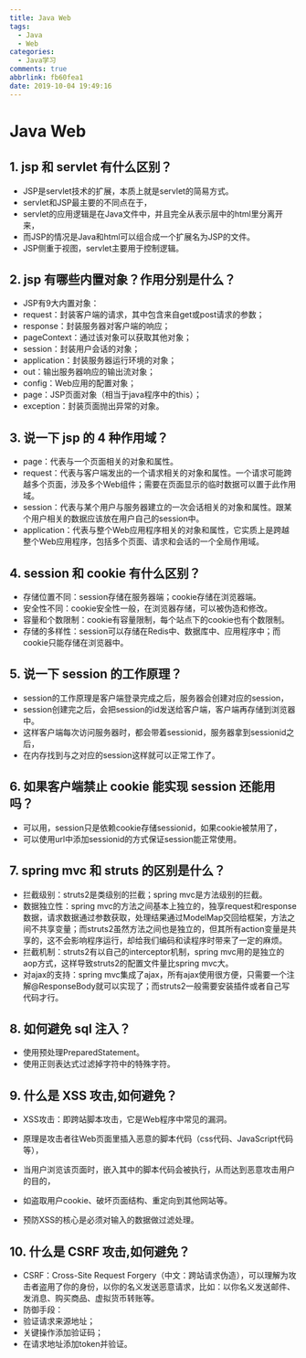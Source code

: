 ```yaml
---
title: Java Web
tags:
  - Java
  - Web
categories:
  - Java学习
comments: true
abbrlink: fb60fea1
date: 2019-10-04 19:49:16
---
```

# Java Web

## 1. jsp 和 servlet 有什么区别？
- JSP是servlet技术的扩展，本质上就是servlet的简易方式。
- servlet和JSP最主要的不同点在于，
 - servlet的应用逻辑是在Java文件中，并且完全从表示层中的html里分离开来，
 - 而JSP的情况是Java和html可以组合成一个扩展名为JSP的文件。
- JSP侧重于视图，servlet主要用于控制逻辑。

<!-- more -->

## 2. jsp 有哪些内置对象？作用分别是什么？

- JSP有9大内置对象：
 - request：封装客户端的请求，其中包含来自get或post请求的参数；
 - response：封装服务器对客户端的响应；
 - pageContext：通过该对象可以获取其他对象；
 - session：封装用户会话的对象；
 - application：封装服务器运行环境的对象；
 - out：输出服务器响应的输出流对象；
 - config：Web应用的配置对象；
 - page：JSP页面对象（相当于java程序中的this）；
 - exception：封装页面抛出异常的对象。

## 3. 说一下 jsp 的 4 种作用域？

- page：代表与一个页面相关的对象和属性。
- request：代表与客户端发出的一个请求相关的对象和属性。一个请求可能跨越多个页面，涉及多个Web组件；需要在页面显示的临时数据可以置于此作用域。
- session：代表与某个用户与服务器建立的一次会话相关的对象和属性。跟某个用户相关的数据应该放在用户自己的session中。
- application：代表与整个Web应用程序相关的对象和属性，它实质上是跨越整个Web应用程序，包括多个页面、请求和会话的一个全局作用域。

## 4. session 和 cookie 有什么区别？

- 存储位置不同：session存储在服务器端；cookie存储在浏览器端。
- 安全性不同：cookie安全性一般，在浏览器存储，可以被伪造和修改。
- 容量和个数限制：cookie有容量限制，每个站点下的cookie也有个数限制。
- 存储的多样性：session可以存储在Redis中、数据库中、应用程序中；而cookie只能存储在浏览器中。

## 5. 说一下 session 的工作原理？

- session的工作原理是客户端登录完成之后，服务器会创建对应的session，
- session创建完之后，会把session的id发送给客户端，客户端再存储到浏览器中。
- 这样客户端每次访问服务器时，都会带着sessionid，服务器拿到sessionid之后，
- 在内存找到与之对应的session这样就可以正常工作了。

## 6. 如果客户端禁止 cookie 能实现 session 还能用吗？

- 可以用，session只是依赖cookie存储sessionid，如果cookie被禁用了，
- 可以使用url中添加sessionid的方式保证session能正常使用。

## 7. spring mvc 和 struts 的区别是什么？

- 拦截级别：struts2是类级别的拦截；spring mvc是方法级别的拦截。
- 数据独立性：spring mvc的方法之间基本上独立的，独享request和response数据，请求数据通过参数获取，处理结果通过ModelMap交回给框架，方法之间不共享变量；而struts2虽然方法之间也是独立的，但其所有action变量是共享的，这不会影响程序运行，却给我们编码和读程序时带来了一定的麻烦。
- 拦截机制：struts2有以自己的interceptor机制，spring mvc用的是独立的aop方式，这样导致struts2的配置文件量比spring mvc大。
- 对ajax的支持：spring mvc集成了ajax，所有ajax使用很方便，只需要一个注解@ResponseBody就可以实现了；而struts2一般需要安装插件或者自己写代码才行。

## 8. 如何避免 sql 注入？

- 使用预处理PreparedStatement。
- 使用正则表达式过滤掉字符中的特殊字符。

## 9. 什么是 XSS 攻击,如何避免？

- XSS攻击：即跨站脚本攻击，它是Web程序中常见的漏洞。
 - 原理是攻击者往Web页面里插入恶意的脚本代码（css代码、JavaScript代码等），
 - 当用户浏览该页面时，嵌入其中的脚本代码会被执行，从而达到恶意攻击用户的目的，
 - 如盗取用户cookie、破坏页面结构、重定向到其他网站等。

- 预防XSS的核心是必须对输入的数据做过滤处理。

## 10. 什么是 CSRF 攻击,如何避免？

- CSRF：Cross-Site Request Forgery（中文：跨站请求伪造），可以理解为攻击者盗用了你的身份，以你的名义发送恶意请求，比如：以你名义发送邮件、发消息、购买商品、虚拟货币转账等。
- 防御手段：
 - 验证请求来源地址；
 - 关键操作添加验证码；
 - 在请求地址添加token并验证。
